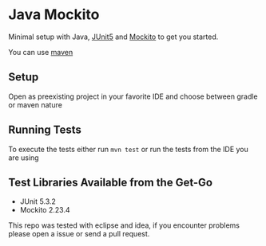# Java Mockito

Minimal setup with Java, [JUnit5](https://junit.org/junit5/) and [Mockito](http://site.mockito.org/) to get you started.

You can use [maven](https://maven.apache.org/)

## Setup


Open as preexisting project in your favorite IDE and choose between gradle or maven nature

## Running Tests

To execute the tests either run `mvn test` or run the tests from the IDE you are using

## Test Libraries Available from the Get-Go
- JUnit 5.3.2
- Mockito 2.23.4

This repo was tested with eclipse and idea, if you encounter problems please open a issue or send a pull request.

